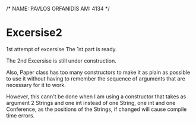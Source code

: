 /*
NAME: PAVLOS ORFANIDIS
AM: 4134
*/
# Excersise2
1st attempt of excersise
The 1st part is ready.

The 2nd Excersise is still under construction.

Also, Paper class has too many constructors to make it as plain as possible to use it without having to remember the sequence of arguments that are necessary for it to work.

However, this cann't be done when I am using a constructor that takes as argument 2 Strings and one int instead of one String, one int and one Conference, as the positions of the Strings, if changed will cause compile time errors.